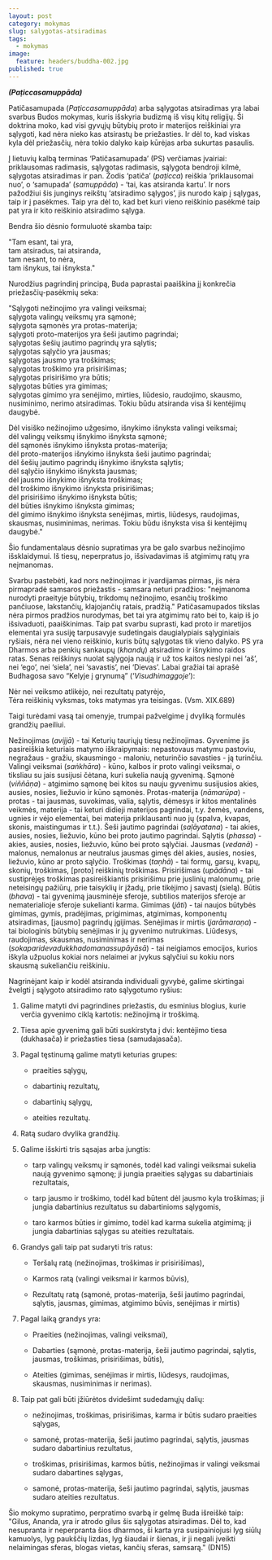 ```yaml
---
layout: post
category: mokymas
slug: salygotas-atsiradimas
tags:
  - mokymas
image:
  feature: headers/buddha-002.jpg
published: true
---
```


***(Paṭiccasamuppāda)***

Patičasamupada (*Paṭiccasamuppāda*) arba sąlygotas atsiradimas yra labai svarbus Budos mokymas, kuris išskyria budizmą iš visų kitų religijų. Ši doktrina moko, kad visi gyvųjų būtybių proto ir materijos reiškiniai yra sąlygoti, kad nėra nieko kas atsirastų be priežasties. Ir dėl to, kad viskas kyla dėl priežasčių, nėra tokio dalyko kaip kūrėjas arba sukurtas pasaulis.

Į lietuvių kalbą terminas ‘Patičasamupada’ (PS) verčiamas įvairiai: priklausomas radimasis, sąlygotas radimasis, sąlygota bendroji kilmė, sąlygotas atsiradimas ir pan. Žodis ‘patiča’ (*paṭicca*) reiškia ‘priklausomai nuo’, o ‘samupada’ (*samuppāda*) - ‘tai, kas atsiranda kartu’. Ir nors pažodžiui šis junginys reikštų ‘atsiradimo sąlygos’, jis nurodo kaip į sąlygas, taip ir į pasėkmes. Taip yra dėl to, kad bet kuri vieno reiškinio pasėkmė taip pat yra ir kito reiškinio atsiradimo sąlyga.

Bendra šio dėsnio formuluotė skamba taip:

"Tam esant, tai yra,   
tam atsiradus, tai atsiranda,  
tam nesant, to nėra,   
tam išnykus, tai išnyksta."   

Nurodžius pagrindinį principą, Buda paprastai paaiškina jį konkrečia priežasčių-pasėkmių seka:

"Sąlygoti nežinojimo yra valingi veiksmai;  
sąlygota valingų veiksmų yra sąmonė;   
sąlygota sąmonės yra protas-materija;  
sąlygoti proto-materijos yra šeši jautimo pagrindai;  
sąlygotas šešių jautimo pagrindų yra sąlytis;  
sąlygotas sąlyčio yra jausmas;  
sąlygotas jausmo yra troškimas;  
sąlygotas troškimo yra prisirišimas;  
sąlygotas prisirišimo yra būtis;  
sąlygotas būties yra gimimas;  
sąlygotas gimimo yra senėjimo, mirties, liūdesio, raudojimo, skausmo, nusiminimo, nerimo atsiradimas. Tokiu būdu atsiranda visa ši kentėjimų daugybė.  

Dėl visiško nežinojimo užgesimo, išnykimo išnyksta valingi veiksmai;  
dėl valingų veiksmų išnykimo išnyksta sąmonė;  
dėl sąmonės išnykimo išnyksta protas-materija;  
dėl proto-materijos išnykimo išnyksta šeši jautimo pagrindai;  
dėl šešių jautimo pagrindų išnykimo išnyksta sąlytis;  
dėl sąlyčio išnykimo išnyksta jausmas;  
dėl jausmo išnykimo išnyksta troškimas;  
dėl troškimo išnykimo išnyksta prisirišimas;  
dėl prisirišimo išnykimo išnyksta būtis;  
dėl būties išnykimo išnyksta gimimas;  
dėl gimimo išnykimo išnyksta senėjimas, mirtis, liūdesys, raudojimas, skausmas, nusiminimas, nerimas. Tokiu būdu išnyksta visa ši kentėjimų daugybė."  

Šio fundamentalaus dėsnio supratimas yra be galo svarbus nežinojimo išsklaidymui. Iš tiesų, neperpratus jo, išsivadavimas iš atgimimų ratų yra neįmanomas.

Svarbu pastebėti, kad nors nežinojimas ir įvardijamas pirmas, jis nėra pirmapradė samsaros priežastis - samsara neturi pradžios: "neįmanoma nurodyti praeityje būtybių, trikdomų nežinojimo, esančių troškimo pančiuose, lakstančių, klajojančių ratais, pradžią." Patičasamupados tikslas nėra pirmos pradžios nurodymas, bet tai yra atgimimų rato bei to, kaip iš jo išsivaduoti, paaiškinimas. Taip pat svarbu suprasti, kad proto ir maretijos elementai yra susiję tarpusavyje sudetingais daugialypiais sąlyginiais ryšiais, nėra nei vieno reiškinio, kuris būtų sąlygotas tik vieno dalyko. PS yra Dharmos arba penkių sankaupų (*khandų*) atsiradimo ir išnykimo raidos ratas. Senas reiškinys nuolat sąlygoja naują ir už tos kaitos neslypi nei ‘aš’, nei ‘ego’, nei ‘siela’, nei ‘savastis’, nei ‘Dievas’. Labai gražiai tai aprašė Budhagosa savo “Kelyje į grynumą” (‘*Visudhimaggoje*’):

Nėr nei veiksmo atlikėjo, nei rezultatų patyrėjo,  
Tėra reiškinių vyksmas, toks matymas yra teisingas. (Vsm. XIX.689)

Taigi turėdami vasą tai omenyje, trumpai pažvelgime į dvyliką formulės grandžių paeiliui.

Nežinojimas (*avijjā*) - tai Keturių tauriųjų tiesų nežinojimas. Gyvenime jis pasireiškia keturiais matymo iškraipymais: nepastovaus matymu pastoviu, negražaus - gražiu, skausmingo - maloniu, neturinčio savasties - ją turinčiu.
Valingi veiksmai (*saṅkhāra*) - kūno, kalbos ir proto valingi veiksmai, o tiksliau su jais susijusi čėtana, kuri sukelia naują gyvenimą.
Sąmonė (*viññāṇa*) - atgimimo sąmonę bei kitos su nauju gyvenimu susijusios akies, ausies, nosies, liežuvio ir kūno sąmonės.
Protas-materija (*nāmarūpa*) - protas - tai jausmas, suvokimas, valia, sąlytis, dėmesys ir kitos mentalinės veikmės, materija - tai keturi didieji materijos pagrindai, t.y. žemės, vandens, ugnies ir vėjo elementai, bei materija priklausanti nuo jų (spalva, kvapas, skonis, maistingumas ir t.t.).
Šeši jautimo pagrindai (*saḷāyatana*) - tai akies, ausies, nosies, liežuvio, kūno bei proto jautimo pagrindai.
Sąlytis (*phassa*) - akies, ausies, nosies, liežuvio, kūno bei proto sąlyčiai.
Jausmas (*vedanā*) - malonus, nemalonus ar neutralus jausmas gimęs dėl akies, ausies, nosies, liežuvio, kūno ar proto sąlyčio.
Troškimas (*taṇhā*) - tai formų, garsų, kvapų, skonių, troškimas, [proto] reiškinių troškimas.
Prisirišimas (*upādāna*) - tai sustiprėjęs troškimas pasireiškiantis prisirišimu prie juslinių malonumų, prie neteisingų pažiūrų, prie taisyklių ir įžadų, prie tikėjimo į savastį (sielą).
Būtis (*bhava*) - tai gyvenimą jausminėje sferoje, subtilios materijos sferoje ar nematerialioje sferoje sukelianti karma.
Gimimas (*jāti*) - tai naujos būtybės gimimas, gymis, pradėjimas, prigimimas, atgimimas, komponentų atsiradimas, [jausmo] pagrindų įgijimas.
Senėjimas ir mirtis (*jarāmaraṇa*) - tai biologinis būtybių senėjimas ir jų gyvenimo nutrukimas.
Liūdesys, raudojimas, skausmas, nusiminimas ir nerimas (*sokaparidevadukkhadomanassupāyāsā*) - tai neigiamos emocijos, kurios iškyla užpuolus kokiai nors nelaimei ar įvykus sąlyčiui su kokiu nors skausmą sukeliančiu reiškiniu.

Nagrinėjant kaip ir kodėl atsiranda individuali gyvybė, galime skirtingai žvelgti į sąlygoto atsiradimo rato sąlygotumo ryšius:

1. Galime matyti dvi pagrindines priežastis, du esminius blogius, kurie verčia gyvenimo ciklą kartotis: nežinojimą ir troškimą.

2. Tiesa apie gyvenimą gali būti suskirstyta į dvi: kentėjimo tiesa (dukhasača) ir priežasties tiesa (samudajasača).

3. Pagal tęstinumą galime matyti keturias grupes:

    * praeities sąlygų,

    * dabartinių rezultatų,

    * dabartinių sąlygų,

    * ateities rezultatų.

4. Ratą sudaro dvylika grandžių.

5. Galime išskirti tris sąsajas arba jungtis:

    * tarp valingų veiksmų ir sąmonės, todėl kad valingi veiksmai sukelia naują gyvenimo sąmonę; ji jungia praeities sąlygas su dabartiniais rezultatais,

    * tarp jausmo ir troškimo, todėl kad būtent dėl jausmo kyla troškimas; ji jungia dabartinius rezultatus su dabartinioms sąlygomis,

    * taro karmos būties ir gimimo, todėl kad karma sukelia atgimimą; ji jungia dabartinias sąlygas su ateities rezultatais.  

6. Grandys gali taip pat sudaryti tris ratus:

    * Teršalų ratą (nežinojimas, troškimas ir prisirišimas),

    * Karmos ratą (valingi veiksmai ir karmos būvis),

    * Rezultatų ratą (sąmonė, protas-materija, šeši jautimo pagrindai, sąlytis, jausmas, gimimas, atgimimo būvis, senėjimas ir mirtis)

7. Pagal laiką grandys yra:

    * Praeities (nežinojimas, valingi veiksmai),

    * Dabarties (sąmonė, protas-materija, šeši jautimo pagrindai, sąlytis, jausmas, troškimas, prisirišimas, būtis),

    * Ateities (gimimas, senėjimas ir mirtis, liūdesys, raudojimas, skausmas, nusiminimas ir nerimas).

8. Taip pat gali būti įžiūrėtos dvidešimt sudedamųjų dalių:

    * nežinojimas, troškimas, prisirišimas, karma ir būtis sudaro praeities sąlygas,

    * samonė, protas-materija, šeši jautimo pagrindai, sąlytis, jausmas sudaro dabartinius rezultatus,

    * troškimas, prisirišimas, karmos būtis, nežinojimas ir valingi veiksmai sudaro dabartines sąlygas,

    * samonė, protas-materija, šeši jautimo pagrindai, sąlytis, jausmas sudaro ateities rezultatus.

Šio mokymo supratimo, perpratimo svarbą ir gelmę Buda išreiškė taip: "Gilus, Ananda, yra ir atrodo gilus šis sąlygotas atsiradimas. Dėl to, kad nesupranta ir neperpranta šios dharmos, ši karta yra susipainiojusi lyg siūlų kamuolys, lyg paukščių lizdas, lyg šiaudai ir šienas, ir ji negali įveikti nelaimingas sferas, blogas vietas, kančių sferas, samsarą." (DN15)
